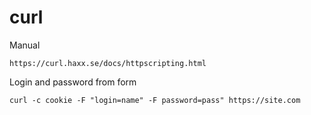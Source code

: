 curl
====
Manual

	https://curl.haxx.se/docs/httpscripting.html


Login and password from form 

	curl -c cookie -F "login=name" -F password=pass" https://site.com